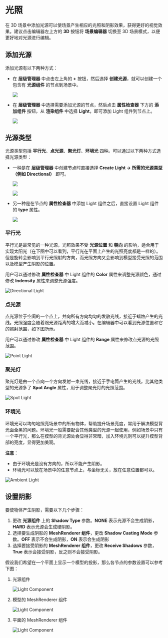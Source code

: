 # 光照

在 3D 场景中添加光源可以使场景产生相应的光照和阴影效果，获得更好的视觉效果。建议点击编辑器左上方的 **3D** 按钮将 **场景编辑器** 切换至 3D 场景模式，以便更好地对光源进行编辑。

## 添加光源

添加光源有以下两种方式：

- 在 **层级管理器** 中点击左上角的 **+** 按钮，然后选择 **创建光源**，就可以创建一个包含有 **光源组件** 的节点到场景中。

  ![](img/add-node-light.png)

- 在 **层级管理器** 中选择需要添加光源的节点，然后点击 **属性检查器** 下方的 **添加组件** 按钮，从 **渲染组件** 中选择 **Light**，即可添加 Light 组件到节点上。

  ![](img/add-light.png)

## 光源类型

光源类型包括 **平行光**、**点光源**、**聚光灯**、**环境光** 四种。可以通过以下两种方式选择光源类型：

- 一种是在 **层级管理器** 中创建节点时直接选择 **Create Light -> 所需的光源类型（例如 Directional）** 即可。

  ![](img/add-light-types.png)

  ![](img/light-types.png)

- 另一种是在节点的 **属性检查器** 中添加 Light 组件之后，直接设置 Light 组件的 **type** 属性。

  ![](img/choose-light-types.png)

### 平行光

平行光是最常见的一种光源，光照效果不受 **光源位置** 和 **朝向** 的影响，适合用于实现太阳光（在下图中可以看到，平行光在平面上产生的光照亮度都是一样的）。但是旋转会影响到平行光照射的方向，而光照方向又会影响到模型接受光照的范围以及模型产生阴影的位置。

用户可以通过修改 **属性检查器** 中 Light 组件的 **Color** 属性来调整光源颜色，通过修改 **Indensity** 属性来调整光源强度。

![Directional Light](img/lighting-4.jpg)

### 点光源

点光源位于空间的一个点上，并向所有方向均匀的发散光线，接近于蜡烛产生的光线。光照强度会随着跟光源距离的增大而减小。在编辑器中可以看到光源位置和它的照射范围，如下图所示。

用户可以通过修改 **属性检查器** 中 Light 组件的 **Range** 属性来修改点光源的光照范围。

![Point Light](img/lighting-5.jpg)

### 聚光灯

聚光灯是由一个点向一个方向发射一束光线，接近于手电筒产生的光线。比其他类型的光源多了 **Spot Angle** 属性，用于调整聚光灯的光照范围。

![Spot Light](img/lighting-6.jpg)

### 环境光

环境光可以均匀地照亮场景中的所有物体，帮助提升场景亮度，常用于解决模型背光面全黑的问题。环境光一般需要配合其他类型的光源一起使用，例如场景中只有一个平行光，那么在模型的背光源处会显得非常暗，加入环境光则可以提升模型背部的亮度，显得更加美观。

**注意**：

- 由于环境光是没有方向的，所以不能产生阴影。
- 环境光可以放在场景中的任意节点上，与坐标无关，放在任意位置都可以。

![Ambient Light](img/lighting-7.jpg)

## 设置阴影

要使物体产生阴影，需要以下几个步骤：

1. 更改 **光源组件** 上的 **Shadow Type** 参数。**NONE** 表示光源不会生成阴影，**HARD** 表示光源会生成硬阴影。
2. 选择要生成阴影的 **MeshRenderer 组件**，更改 **Shadow Casting Mode** 参数。**OFF** 表示不会生成阴影，**ON** 表示会生成阴影
3. 选择要接受阴影的 **MeshRenderer 组件**，更改 **Receive Shadows** 参数，**True** 表示会接受阴影，反之则不会接受阴影。

假设我们希望在一个平面上显示一个模型的投影，那么各节点的参数设置可以参考下图：

1. 光源组件

    ![Light Component](img/lighting-1.jpg)

2. 模型的 MeshRenderer 组件

    ![Light Component](img/lighting-2.jpg)

3. 平面的 MeshRenderer 组件

    ![Light Component](img/lighting-3.jpg)
